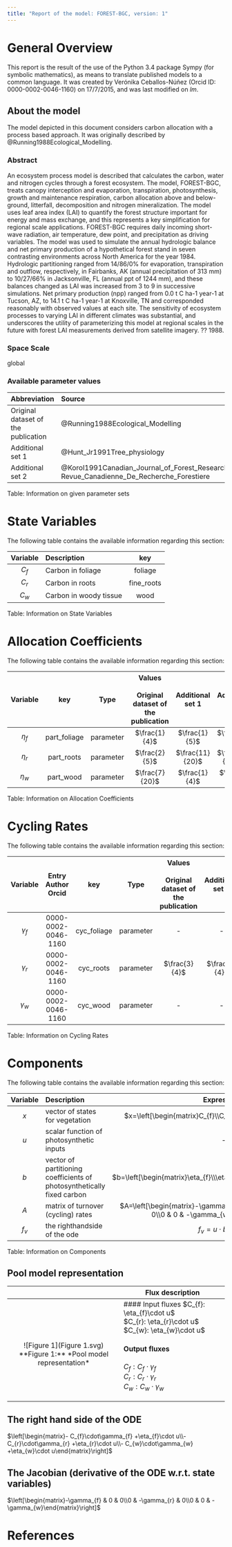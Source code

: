 ```yaml
---
title: "Report of the model: FOREST-BGC, version: 1"
---
```


# General Overview
This report is the result of the use of the Python 3.4 package Sympy (for symbolic mathematics), as means to translate published models to a common language. It was created by Verónika Ceballos-Núñez (Orcid ID: 0000-0002-0046-1160) on 17/7/2015, and was last modified on _lm_.

## About the model
The model depicted in this document considers carbon allocation with a process based approach. It was originally described by @Running1988Ecological_Modelling.  

### Abstract
An ecosystem process model is described that calculates the carbon, water and nitrogen cycles through a forest ecosystem. The model, FOREST-BGC, treats canopy interception and evaporation, transpiration, photosynthesis, growth and maintenance respiration, carbon allocation above and below-ground, litterfall, decomposition and nitrogen mineralization. The model uses leaf area index (LAI) to quantify the forest structure important for energy and mass exchange, and this represents a key simplification for regional scale applications. FOREST-BGC requires daily incoming short-wave radiation, air temperature, dew point, and precipitation as driving variables. The model was used to simulate the annual hydrologic balance and net primary production of a hypothetical forest stand in seven contrasting environments across North America for the year 1984. Hydrologic partitioning ranged from 14/86/0% for evaporation, transpiration and outflow, respectively, in Fairbanks, AK (annual precipitation of 313 mm) to 10/27/66% in Jacksonville, FL (annual ppt of 1244 mm), and these balances changed as LAI was increased from 3 to 9 in successive simulations. Net primary production (npp) ranged from 0.0 t C ha-1 year-1 at Tucson, AZ, to 14.1 t C ha-1 year-1 at Knoxville, TN and corresponded reasonably with observed values at each site. The sensitivity of ecosystem processes to varying LAI in different climates was substantial, and underscores the utility of parameterizing this model at regional scales in the future with forest LAI measurements derived from satellite imagery. ?? 1988.

### Space Scale
global
### Available parameter values


Abbreviation|Source
:-----|:-----
Original dataset of the publication|@Running1988Ecological_Modelling
Additional set 1|@Hunt_Jr1991Tree_physiology
Additional set 2|@Korol1991Canadian_Journal_of_Forest_Research-Revue_Canadienne_De_Recherche_Forestiere

Table:  Information on given parameter sets

# State Variables
The following table contains the available information regarding this section:

Variable|Description|key
:-----:|:-----|:-----:
$C_{f}$|Carbon in foliage|foliage
$C_{r}$|Carbon in roots|fine_roots
$C_{w}$|Carbon in woody tissue|wood

Table: Information on State Variables

# Allocation Coefficients
The following table contains the available information regarding this section:

Variable|key|Type|Values <br> <br>Original dataset of the publication|Additional set 1|Additional set 2
:-----:|:-----:|:-----:|:-----:|:-----:|:-----:
$\eta_{f}$|part_foliage|parameter|$\frac{1}{4}$|$\frac{1}{5}$|$\frac{12}{25}$
$\eta_{r}$|part_roots|parameter|$\frac{2}{5}$|$\frac{11}{20}$|$\frac{37}{100}$
$\eta_{w}$|part_wood|parameter|$\frac{7}{20}$|$\frac{1}{4}$|$\frac{3}{20}$

Table: Information on Allocation Coefficients

# Cycling Rates
The following table contains the available information regarding this section:

Variable|Entry Author Orcid|key|Type|Values <br> <br>Original dataset of the publication|Additional set 1|Additional set 2
:-----:|:-----:|:-----:|:-----:|:-----:|:-----:|:-----:
$\gamma_{f}$|0000-0002-0046-1160|cyc_foliage|parameter|-|-|-
$\gamma_{r}$|0000-0002-0046-1160|cyc_roots|parameter|$\frac{3}{4}$|$\frac{3}{4}$|$\frac{3}{4}$
$\gamma_{w}$|0000-0002-0046-1160|cyc_wood|parameter|-|-|-

Table: Information on Cycling Rates

# Components
The following table contains the available information regarding this section:

Variable|Description|Expressions|key
:-----:|:-----|:-----:|:-----:
$x$|vector of states for vegetation|$x=\left[\begin{matrix}C_{f}\\C_{r}\\C_{w}\end{matrix}\right]$|state_vector
$u$|scalar function of photosynthetic inputs|-|scalar_func_phot
$b$|vector of partitioning coefficients of photosynthetically fixed carbon|$b=\left[\begin{matrix}\eta_{f}\\\eta_{r}\\\eta_{w}\end{matrix}\right]$|part_coeff
$A$|matrix of turnover (cycling) rates|$A=\left[\begin{matrix}-\gamma_{f} & 0 & 0\\0 & -\gamma_{r} & 0\\0 & 0 & -\gamma_{w}\end{matrix}\right]$|cyc_matrix
$f_{v}$|the righthandside of the ode|$f_{v}=u\cdot b+A\cdot x$|state_vector_derivative

Table: Information on Components


## Pool model representation
<table><thead><tr><th></th><th>Flux description</th></tr></thead><tbody><tr><td align=center, style='vertical-align: middle'>
<br>
<center>
![Figure 1](Figure 1.svg)<br>**Figure 1:** *Pool model representation*<br>
</center>
</td><td align=left style='vertical-align: middle'>
#### Input fluxes
$C_{f}: \eta_{f}\cdot u$ <br>$C_{r}: \eta_{r}\cdot u$ <br>$C_{w}: \eta_{w}\cdot u$ <br>

#### Output fluxes
$C_{f}: C_{f}\cdot\gamma_{f}$ <br>$C_{r}: C_{r}\cdot\gamma_{r}$ <br>$C_{w}: C_{w}\cdot\gamma_{w}$ <br></td></tr></tbody></table>
## The right hand side of the ODE
$\left[\begin{matrix}- C_{f}\cdot\gamma_{f} +\eta_{f}\cdot u\\- C_{r}\cdot\gamma_{r} +\eta_{r}\cdot u\\- C_{w}\cdot\gamma_{w} +\eta_{w}\cdot u\end{matrix}\right]$

## The Jacobian (derivative of the ODE w.r.t. state variables)
$\left[\begin{matrix}-\gamma_{f} & 0 & 0\\0 & -\gamma_{r} & 0\\0 & 0 & -\gamma_{w}\end{matrix}\right]$

# References
